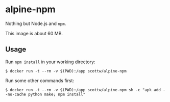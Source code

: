 # alpine-npm

Nothing but Node.js and `npm`.

This image is about 60 MB.

## Usage

Run `npm install` in your working directory:

    $ docker run -t --rm -v $(PWD):/app scottw/alpine-npm

Run some other commands first:

    $ docker run -t --rm -v $(PWD):/app scottw/alpine-npm sh -c "apk add --no-cache python make; npm install"
